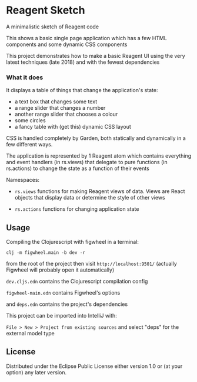 # Reagent Sketch

A minimalistic sketch of Reagent code

This shows a basic single page application which
has a few HTML components and some dynamic CSS components

This project demonstrates how to make a basic Reagent UI using the very latest techniques (late 2018) and with the fewest dependencies

### What it does

It displays a table of things that change the application's state:

* a text box that changes some text
* a range slider that changes a number
* another range slider that chooses a colour
* some circles
* a fancy table with (get this) dynamic CSS layout

CSS is handled completely by Garden, both statically and dynamically in a few different ways.

The application is represented by 1 Reagent atom which contains everything and event handlers (in rs.views) that delegate to pure functions (in rs.actions) to change the state as a function of their events

Namespaces:

* `rs.views` functions for making Reagent views of data. Views are React objects that display data or determine the style of other views
  
* `rs.actions` functions for changing application state

## Usage

Compiling the Clojurescript with figwheel in a terminal:

`clj -m figwheel.main -b dev -r`

from the root of the project then visit `http://localhost:9501/` (actually Figwheel will probably open it automatically)

`dev.cljs.edn` contains the Clojurescript compilation config

`figwheel-main.edn` contains Figwheel's options

and `deps.edn` contains the project's dependencies

This project can be imported into IntelliJ with:

`File > New > Project from existing sources` and select "deps" for the external model type


## License


Distributed under the Eclipse Public License either version 1.0 or (at
your option) any later version.

